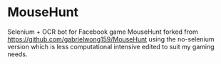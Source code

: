 # MouseHunt
Selenium + OCR bot for Facebook game MouseHunt
forked from https://github.com/gabrielwong159/MouseHunt
using the no-selenium version which is less computational intensive
edited to suit my gaming needs.
